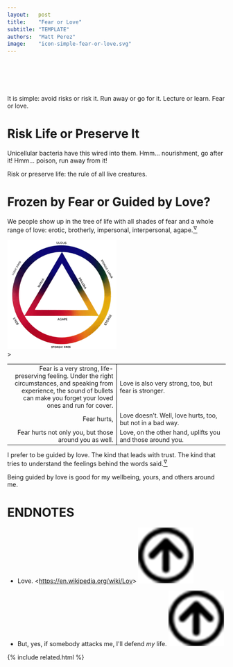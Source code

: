 ```yaml
---
layout:   post
title:    "Fear or Love"
subtitle: "TEMPLATE"
authors:  "Matt Perez"
image:    "icon-simple-fear-or-love.svg"
---
```


<div style="display:none;">
 <p>It is simple: avoid risks or risk it. Run away or go for it. Lecture or learn. Fear or love.</p>
</div>

<h1>&nbsp;</h1>
 <p>It is simple: avoid risks or risk it. Run away or go for it. Lecture or learn. Fear or love.</p>

<h1>Risk Life or Preserve It</h1>
 <p>Unicellular bacteria have this wired into them. <span class="_quotespan">Hmm&hellip; nourishment, go after it!</span> <span class="_quotespan">Hmm&hellip; poison, run away from it!</span></p>
 <p>Risk or preserve life: the rule of all live creatures.</p>

<h1>Frozen by Fear or Guided by Love?</h1>
 <p>We people show up in the tree of life with all shades of fear and a whole range of love: erotic, brotherly, impersonal, interpersonal, agape.<a href="#en01"><sup id="bm01">&hairsp;&nabla;&hairsp;</sup></a></p>
 <div class="_center">
  <img
   src="/assets/img/simple-fear-or-love.svg"
   alt="Types of love represented by a circle with a triangle in the middle of it. The triangle's sides are labeled mania, pragma, and agape. The outside of the circle, starting from 12 o'clock and moving clockwise, has the words LUDUS, STORGIC LUDUS, STORGE, STORGIC EROS, EROS, LUDIC EROS, and LUDUS."
   width="50%"
  >
 </div>
 <div class="_center">
  <table class="_h2table">>
   <tr>
    <td style="text-align:right; border-right:1px black solid; width:50%; ">Fear is a very strong, life-preserving feeling. Under the right circumstances, and speaking from experience, the sound of bullets can make you forget your loved ones and run for cover.</td>
    <td>Love is also very strong, too, but fear is stronger.</td>
   </tr>
   <tr>
    <td style="text-align:right; border-right:1px black solid; ">Fear hurts,</td>
    <td>Love doesn’t. Well, love hurts, too, but not in a bad way.</td>
   </tr>
   <tr>
    <td style="text-align:right; border-right:1px black solid; ">Fear hurts not only you, but those around you as well.</td>
    <td>Love, on the other hand, uplifts you and those around you.</td>
   </tr>
   <tr>
  </table>
 </div>
 <p>I prefer to be guided by love. The kind that leads with trust. The kind that tries to understand the feelings behind the words said.<a href="#en02"><sup id="bm02">&hairsp;&nabla;&hairsp;</sup></a></p>
 <p>Being guided by love is good for my wellbeing, yours, and others around me.</p>

<h1 class="_section">ENDNOTES</h1>
 <ul>
  <li id="en01">
   <p class="_list-item">
    Love.
    <<a href="https://en.wikipedia.org/wiki/Love" target="_blank">https://en.wikipedia.org/wiki/Lov</a>>
    <a class="_uparrow" href="#bm01"><img src="/assets/img/arrow-up-icon.png"></a>
   </p>
  </li>
  <li id="en02">
   <p class="_list-item">
    But, yes, if somebody attacks me, I'll defend <em>my</em> life.
    <a class="_uparrow" href="#bm02"><img src="/assets/img/arrow-up-icon.png"></a>
   </p>
  </li>
 </ul>

{% include related.html %}
